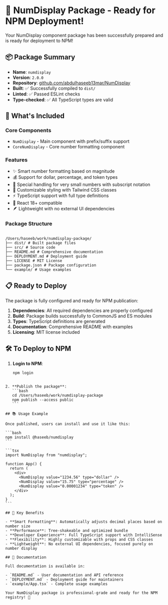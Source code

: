 # 🎉 NumDisplay Package - Ready for NPM Deployment!

Your NumDisplay component package has been successfully prepared and is ready for deployment to NPM!

## 📦 Package Summary

- **Name**: `numdisplay`
- **Version**: `2.0.0`
- **Repository**: [github.com/abdulhaseeb13mar/NumDisplay](https://github.com/abdulhaseeb13mar/NumDisplay)
- **Built**: ✅ Successfully compiled to `dist/`
- **Linted**: ✅ Passed ESLint checks
- **Type-checked**: ✅ All TypeScript types are valid

## 🚀 What's Included

### Core Components

- `NumDisplay` - Main component with prefix/suffix support
- `CoreNumDisplay` - Core number formatting component

### Features

- ✨ Smart number formatting based on magnitude
- 💰 Support for dollar, percentage, and token types
- 🔢 Special handling for very small numbers with subscript notation
- 🎨 Customizable styling with Tailwind CSS classes
- ⚡ TypeScript support with full type definitions
- 🎯 React 18+ compatible
- 🪶 Lightweight with no external UI dependencies

### Package Structure

```

/Users/haseeb/work/numdisplay-package/
├── dist/ # Built package files
├── src/ # Source code
├── README.md # Comprehensive documentation
├── DEPLOYMENT.md # Deployment guide
├── LICENSE # MIT License
├── package.json # Package configuration
└── example/ # Usage examples

```

## 📋 Ready to Deploy

The package is fully configured and ready for NPM publication:

1. **Dependencies**: All required dependencies are properly configured
2. **Build**: Package builds successfully to CommonJS and ES modules
3. **Types**: TypeScript definitions are generated
4. **Documentation**: Comprehensive README with examples
5. **Licensing**: MIT license included

## 🛠 To Deploy to NPM

1. **Login to NPM**:

   ```bash
   npm login
   ```

````

2. **Publish the package**:
   ```bash
   cd /Users/haseeb/work/numdisplay-package
   npm publish --access public
   ```

## 📚 Usage Example

Once published, users can install and use it like this:

```bash
npm install @haseeb/numdisplay
```

```tsx
import NumDisplay from "numdisplay";

function App() {
  return (
    <div>
      <NumDisplay value="1234.56" type="dollar" />
      <NumDisplay value="15.75" type="percentage" />
      <NumDisplay value="0.00001234" type="token" />
    </div>
  );
}
```

## 🎯 Key Benefits

- **Smart Formatting**: Automatically adjusts decimal places based on number size
- **Performance**: Tree-shakeable and optimized bundle
- **Developer Experience**: Full TypeScript support with IntelliSense
- **Flexibility**: Highly customizable with props and CSS classes
- **Lightweight**: No external UI dependencies, focused purely on number display

## 📖 Documentation

Full documentation is available in:

- `README.md` - User documentation and API reference
- `DEPLOYMENT.md` - Deployment guide for maintainers
- `example/App.tsx` - Complete usage examples

Your NumDisplay package is professional-grade and ready for the NPM registry! 🚀
````
